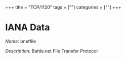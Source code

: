 +++
title = "TCP/1120"
tags = [""]
categories = [""]
+++

# IANA Data

_Name:_ bnetfile

_Description:_ Battle.net File Transfer Protocol

